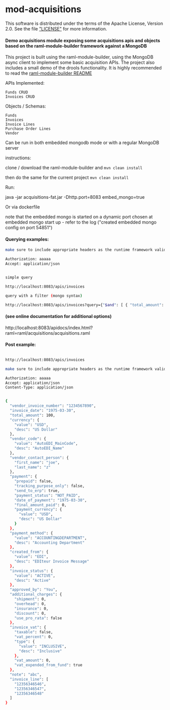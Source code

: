 # mod-acquisitions

This software is distributed under the terms of the Apache License, Version 2.0. See the file ["LICENSE"](https://github.com/folio-org/raml-module-builder/blob/master/LICENSE) for more information.


#### Demo acquisitions module exposing some acquisitions apis and objects based on the raml-module-builder framework against a MongoDB

This project is built using the raml-module-builder, using the MongoDB async client to implement some basic acquisition APIs. The project also includes a small demo of the drools functionality. It is highly recommended to read the [raml-module-builder README](https://github.com/folio-org/mod-acquisitions/blob/master/README.md)

APIs Implemented:

    Funds CRUD
    Invoices CRUD

Objects / Schemas:

    Funds
    Invoices
    Invoice Lines
    Purchase Order Lines
    Vendor

Can be run in both embedded mongodb mode or with a regular MongoDB server

instructions:

clone / download the raml-module-builder and `mvn clean install`

then do the same for the current project `mvn clean install`

Run:

java -jar acquisitions-fat.jar -Dhttp.port=8083 embed_mongo=true


Or via dockerfile

note that the embedded mongo is started on a dynamic port chosen at embedded mongo start up - refer to the log ("created embedded mongo config on port 54851")


#### Querying examples:

```sh
make sure to include appropriate headers as the runtime framework validates them

Authorization: aaaaa
Accept: application/json


simple query

http://localhost:8083/apis/invoices

query with a filter (mongo syntax)

http://localhost:8083/apis/invoices?query={"$and": [ { "total_amount": { "$lt": 111 } }, { "vendor_contact_person.first_name": "joe" } ]}
```

#### (see online documentation for additional options)

http://localhost:8083/apidocs/index.html?raml=raml/acquisitions/acquisitions.raml

#### Post example:

```sh

http://localhost:8083/apis/invoices

make sure to include appropriate headers as the runtime framework validates them

Authorization: aaaaa
Accept: application/json
Content-Type: application/json


{
  "vendor_invoice_number": "1234567890",
  "invoice_date": "1975-03-30",
  "total_amount": 100,
  "currency": {
    "value": "USD",
    "desc": "US Dollar"
  },
  "vendor_code": {
    "value": "AutoEDI_MainCode",
    "desc": "AutoEDI_Name"
  },
  "vendor_contact_person": {
    "first_name": "joe",
    "last_name": "z"
  },
  "payment": {
    "prepaid": false,
    "tracking_purpose_only": false,
    "send_to_erp": true,
    "payment_status": "NOT_PAID",
    "date_of_payment": "1975-03-30",
    "final_amount_paid": 0,
    "payment_currency": {
      "value": "USD",
      "desc": "US Dollar"
    }
  },
  "payment_method": {
    "value": "ACCOUNTINGDEPARTMENT",
    "desc": "Accounting Department"
  },
  "created_from": {
    "value": "EDI",
    "desc": "EDIteur Invoice Message"
  },
  "invoice_status": {
    "value": "ACTIVE",
    "desc": "Active"
  },
  "approved_by": "You",
  "additional_charges": {
    "shipment": 0,
    "overhead": 0,
    "insurance": 0,
    "discount": 0,
    "use_pro_rata": false
  },
  "invoice_vat": {
    "taxable": false,
    "vat_percent": 0,
    "type": {
      "value": "INCLUSIVE",
      "desc": "Inclusive"
    },
    "vat_amount": 0,
    "vat_expended_from_fund": true
  },
  "note": "abc",
  "invoice_line": [
    "12356346546",
    "12356346547",
    "12356346548"
  ]
}

```
